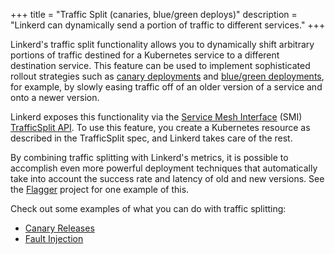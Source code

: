 +++
title = "Traffic Split (canaries, blue/green deploys)"
description = "Linkerd can dynamically send a portion of traffic to different services."
+++

Linkerd's traffic split functionality allows you to dynamically shift arbitrary
portions of traffic destined for a Kubernetes service to a different destination
service. This feature can be used to implement sophisticated rollout strategies
such as [canary deployments](https://martinfowler.com/bliki/CanaryRelease.html)
and
[blue/green deployments](https://martinfowler.com/bliki/BlueGreenDeployment.html),
for example, by slowly easing traffic off of an older version of a service and
onto a newer version.

Linkerd exposes this functionality via the
[Service Mesh Interface](https://smi-spec.io/) (SMI)
[TrafficSplit API](https://github.com/servicemeshinterface/smi-spec/blob/master/apis/traffic-split/traffic-split-wd.md).
To use this feature, you create a Kubernetes resource as described in the
TrafficSplit spec, and Linkerd takes care of the rest.

By combining traffic splitting with Linkerd's metrics, it is possible to
accomplish even more powerful deployment techniques that automatically take into
account the success rate and latency of old and new versions. See the
[Flagger](https://flagger.app/) project for one example of this.

Check out some examples of what you can do with traffic splitting:

- [Canary Releases](/2/tasks/canary-release/)
- [Fault Injection](/2/tasks/fault-injection/)
